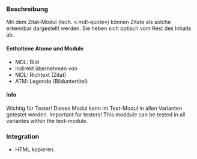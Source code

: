### Beschreibung
Mit dem Zitat-Modul (tech. «.mdl-quote») können Zitate als solche erkennbar dargestellt werden. Sie heben sich optisch vom Rest des Inhalts ab.

#### Enthaltene Atome und Module
* MDL: Bild
* Indirekt übernehmen von
* MDL: Richtext (Zitat)
* ATM: Legende (Bilduntertitel)

#### Info
Wichtig für Tester! Dieses Modul kann im Text-Modul in allen Varianten getestet werden.
Important for testers! This moddule can be tested in all variantes within the text-module.

### Integration
* HTML kopieren.
